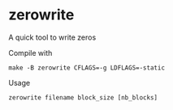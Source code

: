 # zerowrite
A quick tool to write zeros

Compile with

    make -B zerowrite CFLAGS=-g LDFLAGS=-static
    
Usage

    zerowrite filename block_size [nb_blocks]
